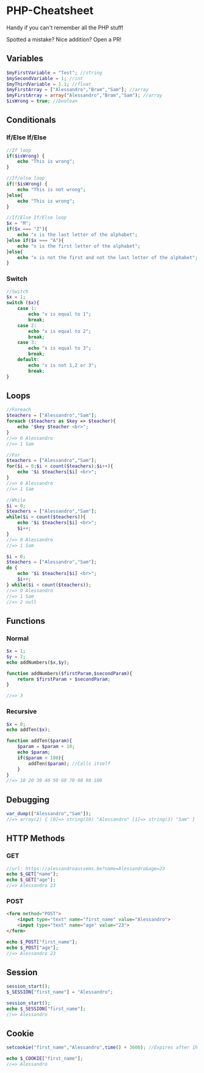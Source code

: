 # PHP-Cheatsheet
Handy if you can't remember all the PHP stuff!

Spotted a mistake? Nice addition? Open a PR!

## Variables

```php
$myFirstVariable = "Test"; //string
$mySecondVariable = 1; //int
$myThirdVariable = 1.1; //float
$myFirstArray = ["Alessandro","Bram","Sam"]; //array 
$myFirstArray = array("Alessandro","Bram","Sam"); //array
$isWrong = true; //boolean
```

## Conditionals

### If/Else If/Else

```php
//If loop
if($isWrong) {
    echo "This is wrong";
}

//If/else loop
if(!$isWrong) {
    echo "This is not wrong";
}else{
    echo "This is wrong";
}

//If/Else If/Else loop
$x = "M";
if($x === "Z"){
    echo "x is the last letter of the alphabet";
}else if($x === "A"){
    echo "x is the first letter of the alphabet";
}else{
    echo "x is not the first and not the last letter of the alphabet";
}
```

### Switch

```php
//Switch
$x = 1;
switch ($x){
    case 1:
        echo "x is equal to 1";
        break;
    case 2:
        echo "x is equal to 2";
        break;
    case 3:
        echo "x is equal to 3";
        break;
    default:
        echo "x is not 1,2 or 3";
        break;
}
```

## Loops

```php
//Foreach
$teachers = ["Alessandro","Sam"];
foreach ($teachers as $key => $teacher){
    echo "$key $teacher <br>";
}
//=> 0 Alessandro
//=> 1 Sam

//For
$teachers = ["Alessandro","Sam"];
for($i = 0;$i < count($teachers);$i++){
    echo "$i $teachers[$i] <br>";
}
//=> 0 Alessandro
//=> 1 Sam

//While
$i = 0;
$teachers = ["Alessandro","Sam"];
while($i < count($teachers)){
    echo "$i $teachers[$i] <br>";
    $i++;
}
//=> 0 Alessandro
//=> 1 Sam

$i = 0;
$teachers = ["Alessandro","Sam"];
do {
    echo "$i $teachers[$i] <br>";
    $i++;
} while($i < count($teachers));
//=> 0 Alessandro
//=> 1 Sam
//=> 2 null
```

## Functions

### Normal

```php
$x = 1;
$y = 2;
echo addNumbers($x,$y);

function addNumbers($firstParam,$secondParam){
    return $firstParam + $secondParam;
}

//=> 3
```

### Recursive

```php
$x = 0;
echo addTen($x);

function addTen($param){
    $param = $param + 10;
    echo $param;
    if($param < 100){
        addTen($param); //Calls itself
    }
}
//=> 10 20 30 40 50 60 70 80 90 100
```

## Debugging

```php
var_dump(["Alessandro","Sam"]);
//=> array(2) { [0]=> string(10) "Alessandro" [1]=> string(3) "Sam" }
```

## HTTP Methods

### GET

```php
//url: https://alessandroaussems.be?name=Alessandro&age=23
echo $_GET["name"];
echo $_GET["age"];
//=> Alessandro 23
```

### POST

```html
<form method="POST">
    <input type="text" name="first_name" value="Alessandro">
    <input type="text" name="age" value="23">
</form>
```

```php
echo $_POST["first_name"];
echo $_POST["age"];
//=> Alessandro 23
```

## Session

```php
session_start();
$_SESSION["first_name"] = "Alessandro";
```

```php
session_start();
echo $_SESSION["first_name"];
//=> Alessandro
```

## Cookie
```php
setcookie("first_name","Alessandro",time() + 3600); //Expires after 1h
```

```php
echo $_COOKIE["first_name"];
//=> Alessandro
```

